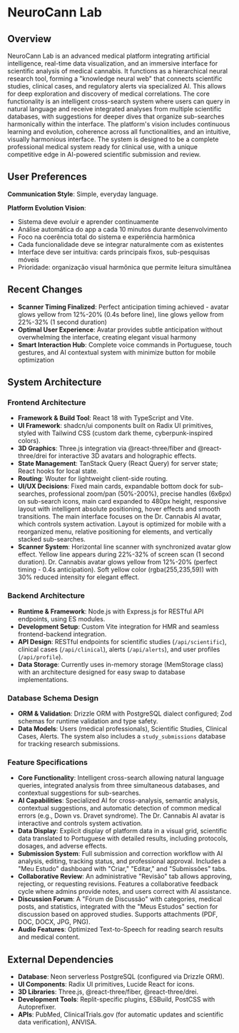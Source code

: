 # NeuroCann Lab

## Overview
NeuroCann Lab is an advanced medical platform integrating artificial intelligence, real-time data visualization, and an immersive interface for scientific analysis of medical cannabis. It functions as a hierarchical neural research tool, forming a "knowledge neural web" that connects scientific studies, clinical cases, and regulatory alerts via specialized AI. This allows for deep exploration and discovery of medical correlations. The core functionality is an intelligent cross-search system where users can query in natural language and receive integrated analyses from multiple scientific databases, with suggestions for deeper dives that organize sub-searches harmonically within the interface. The platform's vision includes continuous learning and evolution, coherence across all functionalities, and an intuitive, visually harmonious interface. The system is designed to be a complete professional medical system ready for clinical use, with a unique competitive edge in AI-powered scientific submission and review.

## User Preferences
**Communication Style**: Simple, everyday language.

**Platform Evolution Vision**:
- Sistema deve evoluir e aprender continuamente
- Análise automática do app a cada 10 minutos durante desenvolvimento
- Foco na coerência total do sistema e experiência harmônica
- Cada funcionalidade deve se integrar naturalmente com as existentes
- Interface deve ser intuitiva: cards principais fixos, sub-pesquisas móveis
- Prioridade: organização visual harmônica que permite leitura simultânea

## Recent Changes
- **Scanner Timing Finalized**: Perfect anticipation timing achieved - avatar glows yellow from 12%-20% (0.4s before line), line glows yellow from 22%-32% (1 second duration)
- **Optimal User Experience**: Avatar provides subtle anticipation without overwhelming the interface, creating elegant visual harmony
- **Smart Interaction Hub**: Complete voice commands in Portuguese, touch gestures, and AI contextual system with minimize button for mobile optimization

## System Architecture

### Frontend Architecture
- **Framework & Build Tool**: React 18 with TypeScript and Vite.
- **UI Framework**: shadcn/ui components built on Radix UI primitives, styled with Tailwind CSS (custom dark theme, cyberpunk-inspired colors).
- **3D Graphics**: Three.js integration via @react-three/fiber and @react-three/drei for interactive 3D avatars and holographic effects.
- **State Management**: TanStack Query (React Query) for server state; React hooks for local state.
- **Routing**: Wouter for lightweight client-side routing.
- **UI/UX Decisions**: Fixed main cards, expandable bottom dock for sub-searches, professional zoom/pan (50%-200%), precise handles (6x6px) on sub-search icons, main card expanded to 480px height, responsive layout with intelligent absolute positioning, hover effects and smooth transitions. The main interface focuses on the Dr. Cannabis AI avatar, which controls system activation. Layout is optimized for mobile with a reorganized menu, relative positioning for elements, and vertically stacked sub-searches.
- **Scanner System**: Horizontal line scanner with synchronized avatar glow effect. Yellow line appears during 22%-32% of screen scan (1 second duration). Dr. Cannabis avatar glows yellow from 12%-20% (perfect timing - 0.4s anticipation). Soft yellow color (rgba(255,235,59)) with 30% reduced intensity for elegant effect.

### Backend Architecture
- **Runtime & Framework**: Node.js with Express.js for RESTful API endpoints, using ES modules.
- **Development Setup**: Custom Vite integration for HMR and seamless frontend-backend integration.
- **API Design**: RESTful endpoints for scientific studies (`/api/scientific`), clinical cases (`/api/clinical`), alerts (`/api/alerts`), and user profiles (`/api/profile`).
- **Data Storage**: Currently uses in-memory storage (MemStorage class) with an architecture designed for easy swap to database implementations.

### Database Schema Design
- **ORM & Validation**: Drizzle ORM with PostgreSQL dialect configured; Zod schemas for runtime validation and type safety.
- **Data Models**: Users (medical professionals), Scientific Studies, Clinical Cases, Alerts. The system also includes a `study_submissions` database for tracking research submissions.

### Feature Specifications
- **Core Functionality**: Intelligent cross-search allowing natural language queries, integrated analysis from three simultaneous databases, and contextual suggestions for sub-searches.
- **AI Capabilities**: Specialized AI for cross-analysis, semantic analysis, contextual suggestions, and automatic detection of common medical errors (e.g., Down vs. Dravet syndrome). The Dr. Cannabis AI avatar is interactive and controls system activation.
- **Data Display**: Explicit display of platform data in a visual grid, scientific data translated to Portuguese with detailed results, including protocols, dosages, and adverse effects.
- **Submission System**: Full submission and correction workflow with AI analysis, editing, tracking status, and professional approval. Includes a "Meu Estudo" dashboard with "Criar," "Editar," and "Submissões" tabs.
- **Collaborative Review**: An administrative "Revisão" tab allows approving, rejecting, or requesting revisions. Features a collaborative feedback cycle where admins provide notes, and users correct with AI assistance.
- **Discussion Forum**: A "Fórum de Discussão" with categories, medical posts, and statistics, integrated with the "Meus Estudos" section for discussion based on approved studies. Supports attachments (PDF, DOC, DOCX, JPG, PNG).
- **Audio Features**: Optimized Text-to-Speech for reading search results and medical content.

## External Dependencies
- **Database**: Neon serverless PostgreSQL (configured via Drizzle ORM).
- **UI Components**: Radix UI primitives, Lucide React for icons.
- **3D Libraries**: Three.js, @react-three/fiber, @react-three/drei.
- **Development Tools**: Replit-specific plugins, ESBuild, PostCSS with Autoprefixer.
- **APIs**: PubMed, ClinicalTrials.gov (for automatic updates and scientific data verification), ANVISA.